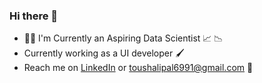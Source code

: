### Hi there 👋

- :woman_technologist: I'm Currently an Aspiring Data Scientist :chart_with_upwards_trend: :chart_with_downwards_trend:
- Currently working as a UI developer :paintbrush:
- Reach me on [LinkedIn](https://www.linkedin.com/in/toushali-pal-099799146/) or [toushalipal6991@gmail.com](toushalipal6991@gmail.com) :e-mail:

<!--
**toushalipal6991/toushalipal6991** is a ✨ _special_ ✨ repository because its `README.md` (this file) appears on your GitHub profile.

Here are some ideas to get you started:

- 🔭 I’m currently working on ...
- 🌱 I’m currently learning ...
- 👯 I’m looking to collaborate on ...
- 🤔 I’m looking for help with ...
- 💬 Ask me about ...
- 📫 How to reach me: ...
- 😄 Pronouns: ...
- ⚡ Fun fact: ...
-->
